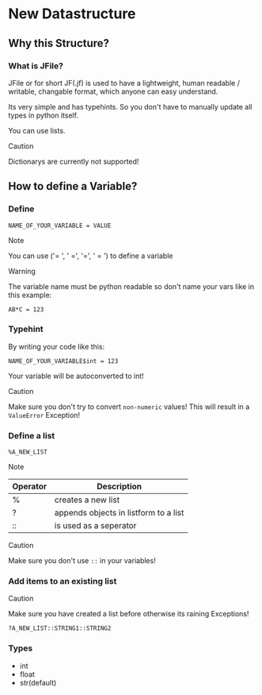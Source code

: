 # New Datastructure

## Why this Structure?


### What is JFile?
JFile or for short JF(.jf) is used to have a lightweight, human readable / writable, changable format, which anyone can easy understand.

Its very simple and has typehints. So you don't have to manually update all types in python itself.

You can use lists.

> [!CAUTION]
> Dictionarys are currently not supported!

## How to define a Variable?

### Define

```
NAME_OF_YOUR_VARIABLE = VALUE
```
> [!NOTE]
> You can use ('= ', ' =', '=', ' = ') to define a variable

> [!WARNING]
> The variable name must be python readable so don't name your vars like in this example:
> ```
> AB*C = 123
> ```

### Typehint

By writing your code like this:

```
NAME_OF_YOUR_VARIABLE$int = 123
```

Your variable will be autoconverted to int!

> [!CAUTION]
> Make sure you don't try to convert `non-numeric` values!
> This will result in a `ValueError` Exception!

### Define a list
```
%A_NEW_LIST
```

> [!NOTE]
> |Operator|Description|
> |---|---|
> |%| creates a new list
> |?| appends objects in listform to a list|
> |::|is used as a seperator|

> [!CAUTION]
> Make sure you don't use `::` in your variables!
### Add items to an existing list
> [!CAUTION]
> Make sure you have created a list before otherwise its raining Exceptions!


```
?A_NEW_LIST::STRING1::STRING2
```
### Types
- int
- float
- str(default)
